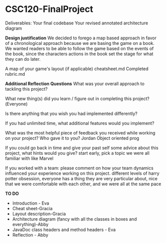 # CSC120-FinalProject
Deliverables:
Your final codebase
Your revised annotated architecture diagram

**Design justification** 
We decided to forego a map based approach in favor of a chronological approach because we are basing the game on a book. We wanted readers to be able to follow the game based on the events of the book, since the characters actions in the book set the stage for what they can do later.

A map of your game's layout (if applicable)
cheatsheet.md
Completed rubric.md

**Additional Reflection Questions**
What was your overall approach to tackling this project?

What new thing(s) did you learn / figure out in completing this project?(Everyone)

Is there anything that you wish you had implemented differently?

If you had unlimited time, what additional features would you implement?

What was the most helpful piece of feedback you received while working on your project? Who gave it to you?
Jordan Object oriented prog

If you could go back in time and give your past self some advice about this project, what hints would you give?
start early, pick a topic we were all familiar with like Marvel

If you worked with a team: please comment on how your team dynamics influenced your experience working on this project.
different levels of harry potter obsession, everyone has a thing they are very particular about, nice that we were comfortable with each other, and we were all at the same pace 

**TO DO**
- Introduction - Eva
- Cheat sheet-Gracia
- Layout description-Gracia
- Architecture diagram (fancy with all the classes in boxes and everything)-Abby
- JavaDoc class headers and method headers - Eva
- Reflection - Abby